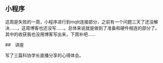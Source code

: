 ## 小程序

这周是失败的一周，小程序进行到mqtt连接部分，之前有一个问题三天了还没解决……，这周博客也还没写……。总体来说就是做到了准备和硬件相连的部分了。其中的收获我也没用博客写出来，下周补吧……

##　讲座

写了三篇科协学长直播分享的心得体会。

